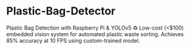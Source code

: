 # Plastic-Bag-Detector
Plastic Bag Detection with Raspberry Pi &amp; YOLOv5 ♻️ Low-cost (&lt;$100) embedded vision system for automated plastic waste sorting. Achieves 85% accuracy at 10 FPS using custom-trained model.
